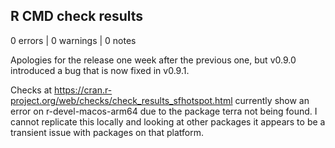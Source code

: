## R CMD check results

0 errors | 0 warnings | 0 notes

Apologies for the release one week after the previous one, but v0.9.0 introduced
a bug that is now fixed in v0.9.1.

Checks at https://cran.r-project.org/web/checks/check_results_sfhotspot.html
currently show an error on r-devel-macos-arm64 due to the package terra not
being found. I cannot replicate this locally and looking at other packages it 
appears to be a transient issue with packages on that platform.
